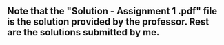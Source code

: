 ## Note that the "Solution - Assignment 1 .pdf" file is the solution provided by the professor. Rest are the solutions submitted by me.
